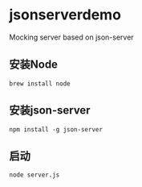 # jsonserverdemo
Mocking server based on json-server
## 安装Node
```
brew install node
```
## 安装json-server
```
npm install -g json-server
```
## 启动
```
node server.js
```